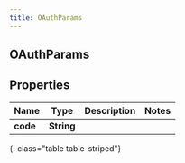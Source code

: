 ```yaml
---
title: OAuthParams
---
```

## OAuthParams


## Properties

| Name | Type | Description | Notes |
| ------------ | ------------- | ------------- | ------------- |
| **code** | <!----><!---->**String**<!----> |  |  |
{: class="table table-striped"}



